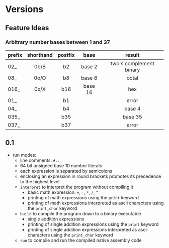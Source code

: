 # Versions

## Feature Ideas

### Arbitrary number bases between 1 and 37

| prefix | shorthand | postfix |  base   |         result          |
| :----- | :-------: | :-----: | :-----: | :---------------------: |
| 02_    |   0b/B    |   b2    | base 2  | two's complement binary |
| 08_    |   0o/O    |   b8    | base 8  |          octal          |
| 016_   |   0x/X    |   b16   | base 16 |           hex           |
| 01_    |           |   b1    |         |          error          |
| 04_    |           |   b4    |         |         base 4          |
| 035_   |           |   b35   |         |         base 35         |
| 037_   |           |   b37   |         |          error          |


## 0.1

- run modes:
    - line comments: `#...`
    - 64 bit unsigned base 10 number literals
    - each expression is separated by semicolons
    - enclosing an expression in round brackets promotes its precedence to the highest level
    - `interpret` to interpret the program without compiling it
        - basic math expression: `+`, `-`, `*`, `/`, `^`
        - printing of math expressions using the `print` keyword
        - printing of math expressions interpreted as ascii characters using the `print_char` keyword
    - `build` to compile the program down to a binary executable
        - single addition expressions
        - printing of single addition expressions using the `print` keyword
        - printing of single addition expressions interpreted as ascii characters using the `print_char` keyword
    - `run` to compile and run the compiled native assembly code
